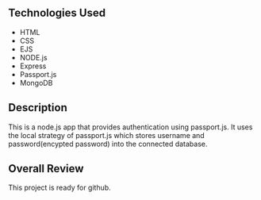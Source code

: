 ## Technologies Used
- HTML
- CSS 
- EJS
- NODE.js
- Express
- Passport.js
- MongoDB

## Description
This is a node.js app that provides authentication using passport.js. It uses the local strategy of passport.js which stores username and password(encypted password) into the connected database.

## Overall Review
This project is ready for github.